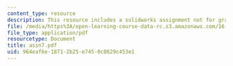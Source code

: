 ```yaml
---
content_type: resource
description: This resource includes a solidworks assignment not for grade.
file: /media/https%3A/open-learning-course-data-rc.s3.amazonaws.com/16-21-techniques-for-structural-analysis-and-design-spring-2005/964eaf6e18712b25e7450c0829c453e1_assn7.pdf
file_type: application/pdf
resourcetype: Document
title: assn7.pdf
uid: 964eaf6e-1871-2b25-e745-0c0829c453e1
---
```

